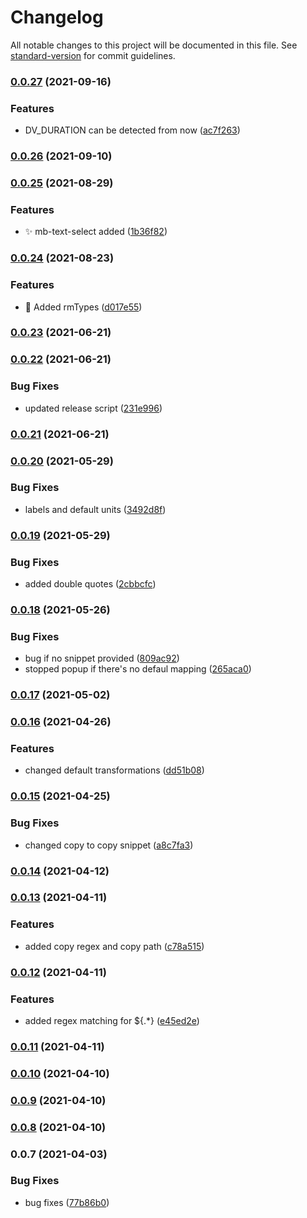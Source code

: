 # Changelog

All notable changes to this project will be documented in this file. See [standard-version](https://github.com/conventional-changelog/standard-version) for commit guidelines.

### [0.0.27](https://github.com/sidharthramesh/vscode-medblocks-ui/compare/v0.0.26...v0.0.27) (2021-09-16)


### Features

* DV_DURATION can be detected from now ([ac7f263](https://github.com/sidharthramesh/vscode-medblocks-ui/commit/ac7f2631baabdd14952d137ced53f680e2e32078))

### [0.0.26](https://github.com/sidharthramesh/vscode-medblocks-ui/compare/v0.0.25...v0.0.26) (2021-09-10)

### [0.0.25](https://github.com/sidharthramesh/vscode-medblocks-ui/compare/v0.0.24...v0.0.25) (2021-08-29)


### Features

* :sparkles: mb-text-select added ([1b36f82](https://github.com/sidharthramesh/vscode-medblocks-ui/commit/1b36f8240a77a24e86ce997517343de78e551d1d))

### [0.0.24](https://github.com/sidharthramesh/vscode-medblocks-ui/compare/v0.0.23...v0.0.24) (2021-08-23)


### Features

* :art: Added rmTypes ([d017e55](https://github.com/sidharthramesh/vscode-medblocks-ui/commit/d017e55098bb2f21c192fc03eb767f31ad34401f))

### [0.0.23](https://github.com/sidharthramesh/vscode-medblocks-ui/compare/v0.0.22...v0.0.23) (2021-06-21)

### [0.0.22](https://github.com/sidharthramesh/vscode-medblocks-ui/compare/v0.0.21...v0.0.22) (2021-06-21)


### Bug Fixes

* updated release script ([231e996](https://github.com/sidharthramesh/vscode-medblocks-ui/commit/231e99699534da45018accb339cd062bb93c9894))

### [0.0.21](https://github.com/sidharthramesh/vscode-medblocks-ui/compare/v0.0.20...v0.0.21) (2021-06-21)

### [0.0.20](https://github.com/sidharthramesh/vscode-medblocks-ui/compare/v0.0.19...v0.0.20) (2021-05-29)


### Bug Fixes

* labels and default units ([3492d8f](https://github.com/sidharthramesh/vscode-medblocks-ui/commit/3492d8ffa3f259770a6cba592bc3d60e744229eb))

### [0.0.19](https://github.com/sidharthramesh/vscode-medblocks-ui/compare/v0.0.18...v0.0.19) (2021-05-29)


### Bug Fixes

* added double quotes ([2cbbcfc](https://github.com/sidharthramesh/vscode-medblocks-ui/commit/2cbbcfc808e48c9b19c9231d00fb03d944315546))

### [0.0.18](https://github.com/sidharthramesh/vscode-medblocks-ui/compare/v0.0.17...v0.0.18) (2021-05-26)


### Bug Fixes

* bug if no snippet provided ([809ac92](https://github.com/sidharthramesh/vscode-medblocks-ui/commit/809ac9206529bc8b231964b7e435f60dceb0ad76))
* stopped popup if there's no defaul mapping ([265aca0](https://github.com/sidharthramesh/vscode-medblocks-ui/commit/265aca031911a6c641b4c8dfd3a5ed899835881e))

### [0.0.17](https://github.com/sidharthramesh/vscode-medblocks-ui/compare/v0.0.16...v0.0.17) (2021-05-02)

### [0.0.16](https://github.com/sidharthramesh/vscode-medblocks-ui/compare/v0.0.15...v0.0.16) (2021-04-26)


### Features

* changed default transformations ([dd51b08](https://github.com/sidharthramesh/vscode-medblocks-ui/commit/dd51b086c76d98dd0721a2dc8e63f878c1968bcd))

### [0.0.15](https://github.com/sidharthramesh/vscode-medblocks-ui/compare/v0.0.14...v0.0.15) (2021-04-25)


### Bug Fixes

* changed copy to copy snippet ([a8c7fa3](https://github.com/sidharthramesh/vscode-medblocks-ui/commit/a8c7fa33ce1a13f38272ea753b345ed2363935f7))

### [0.0.14](https://github.com/sidharthramesh/vscode-medblocks-ui/compare/v0.0.13...v0.0.14) (2021-04-12)

### [0.0.13](https://github.com/sidharthramesh/vscode-medblocks-ui/compare/v0.0.12...v0.0.13) (2021-04-11)

### Features

- added copy regex and copy path ([c78a515](https://github.com/sidharthramesh/vscode-medblocks-ui/commit/c78a5151d49f48ff092fbd15fc655622843b0a87))

### [0.0.12](https://github.com/sidharthramesh/vscode-medblocks-ui/compare/v0.0.11...v0.0.12) (2021-04-11)

### Features

- added regex matching for ${.\*} ([e45ed2e](https://github.com/sidharthramesh/vscode-medblocks-ui/commit/e45ed2e24bccb2b44d05dd976c947e3876effa61))

### [0.0.11](https://github.com/sidharthramesh/vscode-medblocks-ui/compare/v0.0.10...v0.0.11) (2021-04-11)

### [0.0.10](https://github.com/sidharthramesh/vscode-medblocks-ui/compare/v0.0.9...v0.0.10) (2021-04-10)

### [0.0.9](https://github.com/sidharthramesh/vscode-medblocks-ui/compare/v0.0.8...v0.0.9) (2021-04-10)

### [0.0.8](https://github.com/sidharthramesh/vscode-medblocks-ui/compare/v0.0.7...v0.0.8) (2021-04-10)

### 0.0.7 (2021-04-03)

### Bug Fixes

- bug fixes ([77b86b0](https://github.com/sidharthramesh/vscode-medblocks-ui/commit/77b86b0f02a0b54ded00b45559fcab05810b02bb))
